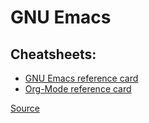 # GNU Emacs

## Cheatsheets:

- [GNU Emacs reference card](./refcard.pdf)
- [Org-Mode reference card](./orgcard.pdf)

[Source](https://www.gnu.org/software/emacs/refcards/)
